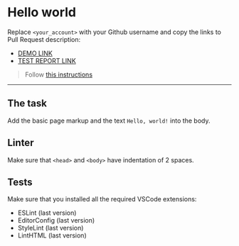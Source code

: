 # Hello world

Replace `<your_account>` with your Github username and copy the links to Pull Request description:
- [DEMO LINK](https://github.com/Andrii993/layout_moyo-header.git)
- [TEST REPORT LINK](https://andrii993.github.io/layout_moyo-header.git/report/html_report/)

> Follow [this instructions](https://mate-academy.github.io/layout_task-guideline/#how-to-solve-the-layout-tasks-on-github)
___

## The task

Add the basic page markup and the text `Hello, world!` into the body.

## Linter

Make sure that `<head>` and `<body>` have indentation of 2 spaces.

## Tests

Make sure that you installed all the required VSCode extensions:

- ESLint (last version)
- EditorConfig (last version)
- StyleLint (last version)
- LintHTML (last version)
